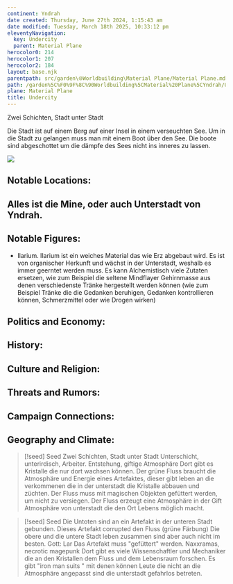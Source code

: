 ```yaml
---
continent: Yndrah
date created: Thursday, June 27th 2024, 1:15:43 am
date modified: Tuesday, March 18th 2025, 10:33:12 pm
eleventyNavigation:
  key: Undercity
  parent: Material Plane
herocolor0: 214
herocolor1: 207
herocolor2: 184
layout: base.njk
parentpath: src/garden\🌐Worldbuilding\Material Plane/Material Plane.md
path: /garden%5C%F0%9F%8C%90Worldbuilding%5CMaterial%20Plane%5CYndrah/Undercity/
plane: Material Plane
title: Undercity
---
```


Zwei Schichten, Stadt unter Stadt 

Die Stadt ist auf einem Berg auf einer Insel in einem verseuchten See. Um in die Stadt zu gelangen muss man mit einem Boot über den See. Die boote sind abgeschottet um die dämpfe des Sees nicht ins inneres zu lassen. 

![](/static/Undercity_01.png)

## Notable Locations:
Alles ist die Mine, oder auch Unterstadt von Yndrah. 
- 

## Notable Figures:
- Ilarium. Ilarium ist ein weiches Material das wie Erz abgebaut wird. Es ist von organischer Herkunft und wächst in der Unterstadt, weshalb es immer geerntet werden muss. Es kann Alchemistisch viele Zutaten ersetzen, wie zum Beispiel die seltene Mindflayer Gehirnmasse aus denen verschiedenste Tränke hergestellt werden können (wie zum Beispiel Tränke die die Gedanken beruhigen, Gedanken kontrollieren können, Schmerzmittel oder wie Drogen wirken)

## Politics and Economy:

## History:

## Culture and Religion:

## Threats and Rumors:

## Campaign Connections:

## Geography and Climate:

> [!seed] Seed
> Zwei Schichten, Stadt unter Stadt 
Unterschicht, unterirdisch, Arbeiter. 
Entstehung, giftige Atmosphäre 
Dort gibt es Kristalle die nur dort wachsen können. 
Der grüne Fluss braucht die Atmosphäre und Energie eines Artefaktes, dieser gibt leben an die verkommenen die in der unterstadt die Kristalle abbauen und züchten. Der Fluss muss mit magischen Objekten gefüttert werden, um nicht zu versiegen. Der Fluss erzeugt eine Atmosphäre in der Gift Atmosphäre von unterstadt die den Ort Lebens möglich macht. 

> [!seed] Seed
> Die Untoten sind an ein Artefakt in der unteren Stadt gebunden. 
Dieses Artefakt corrupted den Fluss (grüne Färbung)
Die obere und die untere Stadt leben zusammen sind aber auch nicht im besten. 
Gott: Lar 
Das Artefakt muss "gefüttert" werden. 
Naxxramas, necrotic magepunk 
Dort gibt es viele Wissenschaftler und Mechaniker die an den Kristallen dem Fluss und dem Lebensraum forschen.
Es gibt "iron man suits " mit denen können Leute die nicht an die Atmosphäre angepasst sind die unterstadt gefahrlos betreten.